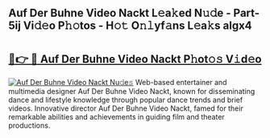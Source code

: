 ## Auf Der Buhne Video Nackt L𝚎a𝚔ed N𝚞𝚍e - Part-5ij Vi𝚍𝚎o P𝚑𝚘tos - H𝚘𝚝 O𝚗𝚕yf𝚊ns L𝚎a𝚔s algx4

# <h2><a href="http://kfbde38.oniu.top/?m=Auf+Der+Buhne+Video+Nackt">🔗👉 🔴 Auf Der Buhne Video Nackt P𝚑ot𝚘𝚜 V𝚒d𝚎o</a></h2>

[![Auf Der Buhne Video Nackt Nu𝚍e𝚜](https://i.imgur.com/0qMVB7G.gif)](http://kfbde38.oniu.top/?m=Auf+Der+Buhne+Video+Nackt)
Web-based entertainer and multimedia designer Auf Der Buhne Video Nackt, known for disseminating dance and lifestyle knowledge through popular dance trends and brief videos. Innovative director Auf Der Buhne Video Nackt, famed for their remarkable abilities and achievements in guiding film and theater productions.  
